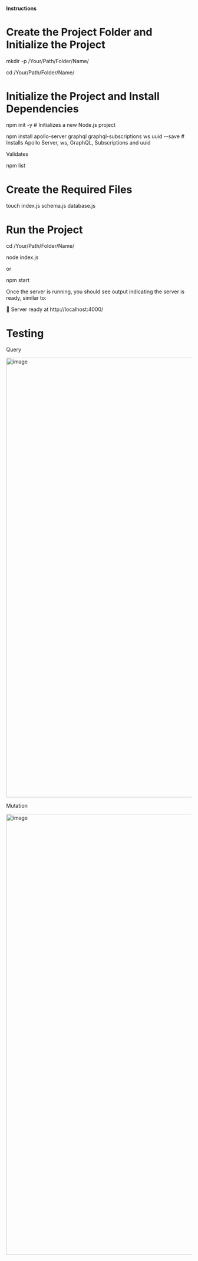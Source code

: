 #### Instructions

# Create the Project Folder and Initialize the Project

mkdir -p /Your/Path/Folder/Name/

cd /Your/Path/Folder/Name/

# Initialize the Project and Install Dependencies

npm init -y  # Initializes a new Node.js project

npm install apollo-server graphql graphql-subscriptions ws uuid --save  # Installs Apollo Server, ws, GraphQL, Subscriptions and uuid 

Validates 

npm list 

# Create the Required Files

touch index.js schema.js database.js


# Run the Project

cd /Your/Path/Folder/Name/

node index.js

or 

npm start

Once the server is running, you should see output indicating the server is ready, similar to:

🚀 Server ready at http://localhost:4000/

# Testing

Query

<img width="1192" alt="image" src="https://github.com/user-attachments/assets/42d55d72-0a91-4846-ba7a-6dbd581e6bd0">


Mutation


<img width="1195" alt="image" src="https://github.com/user-attachments/assets/f62a478e-d12c-4d7c-b40f-2454ccb5eb9e">





